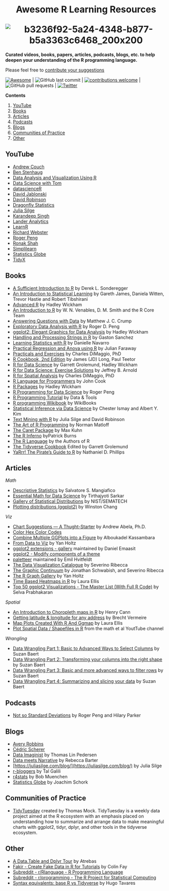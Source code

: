 # <div align="center"> <p>Awesome R Learning Resources</p>![b3236f92-5a24-4348-b877-b5a3363c6468_200x200](https://user-images.githubusercontent.com/64165327/89210000-53b99e00-d58d-11ea-862e-25239e1fdd56.png)
**Curated videos, books, papers, articles, podcasts, blogs, etc. to help deepen your understanding of the R programming language.**
  

Please feel free to [contribute your suggestions](https://github.com/iamericfletcher/R-Learning-Resources/blob/master/CONTRIBUTING.md)

[![Awesome](https://awesome.re/badge.svg)](https://awesome.re) | ![GitHub last commit](https://img.shields.io/github/last-commit/iamericfletcher/R-Learning-Resources) | [![contributions welcome](https://img.shields.io/badge/contributions-welcome-brightgreen.svg?style=flat)](./CONTRIBUTING.md) | ![GitHub pull requests](https://img.shields.io/github/issues-pr/iamericfletcher/R-Learning-Resources) | [![Twitter](https://img.shields.io/twitter/url?style=social&url=https%3A%2F%2Ftwitter.com%2Fiamericfletcher)](https://twitter.com/intent/tweet?text=Wow:&url=https%3A%2F%2Fgithub.com%2Fiamericfletcher%2FR-Learning-Resources)

**Contents**

1. [YouTube](#youtube)
2. [Books](#books)
3. [Articles](#articles)
4. [Podcasts](#podcasts)
5. [Blogs](#blogs)
6. [Communities of Practice](#communities-of-practice)
7. [Other](#other)

## YouTube

- [Andrew Couch](https://www.youtube.com/channel/UCnwYO3Sz_emBTC1sTZ6TlsQ)
- [Ben Stenhaug](https://www.youtube.com/user/benastenhaug/videos)
- [Data Analysis and Visualization Using R](https://www.youtube.com/channel/UClLf9MZuUy89IwGtRHC0RzQ)
- [Data Science with Tom](https://www.youtube.com/channel/UCb5aI-GwJm3ZxlwtCsLu78Q)
- [datascienceR](https://www.youtube.com/channel/UCb5aI-GwJm3ZxlwtCsLu78Q)
- [David Jablonski](https://www.youtube.com/channel/UCzE7zgPikKvVUJPBKrndHMA)
- [David Robinson](https://www.youtube.com/channel/UCeiiqmVK07qhY-wvg3IZiZQ)
- [Dragonfly Statistics](https://www.youtube.com/c/DragonflyStatistics/videoss)
- [Julia Silge](https://www.youtube.com/channel/UCTTBgWyJl2HrrhQOOc710kA)
- [Karandeep Singh](https://www.youtube.com/channel/UC7eRNr1Pprls2aU5WWPz15Q)
- [Lander Analytics](https://www.youtube.com/channel/UC2-hKemnrmVCH_29duyJ26A)
- [LearnR](https://www.youtube.com/c/TheLearnR/videos)
- [Richard Webster](https://www.youtube.com/channel/UC5ktyacv_aPSBmKB7uX5Piw/videos)
- [Roger Peng](https://www.youtube.com/channel/UCZA0RbbSK1IXeeJysKYRWuQ)
- [Ronak Shah](https://www.youtube.com/channel/UCv3be7W260HXd2BoK9KihMQ)
- [Simplilearn](https://www.youtube.com/playlist?list=PLEiEAq2VkUUKAw0aAJ1W4jpZ1q9LpX4yG)
- [Statistics Globe](https://www.youtube.com/channel/UCyHEww8_SCdxZvEnkCfi55w)
- [TidyX](https://www.youtube.com/channel/UCP8l94xtoemCH_GxByvTuFQ)

## Books

- [A Sufficient Introduction to R](https://dereksonderegger.github.io/570L/) by Derek L. Sonderegger
- [An Introduction to Statistical Learning](http://faculty.marshall.usc.edu/gareth-james/ISL/ISLR%20Seventh%20Printing.pdf) by Gareth James, Daniela Witten, Trevor Hastie and Robert Tibshirani
- [Advanced R](https://adv-r.hadley.nz/introduction.html) by Hadley Wickham
- [An Introduction to R](https://cran.r-project.org/doc/manuals/r-release/R-intro.pdf) by W. N. Venables, D. M. Smith and the R Core Team
- [Answering Questions with Data](https://crumplab.github.io/statistics/) by Matthew J. C. Crump
- [Exploratory Data Analysis with R](https://bookdown.org/rdpeng/exdata/) by Roger D. Peng
- [ggplot2: Elegant Graphics for Data Analysis](https://ggplot2-book.org/index.html) by Hadley Wickham
- [Handling and Processing Strings in R](https://www.gastonsanchez.com/Handling_and_Processing_Strings_in_R.pdf) by Gaston Sanchez
- [Learning Statistics with R](https://learningstatisticswithr.com/) by Danielle Navarro
- [Practical Regression and Anova using R](https://cran.r-project.org/doc/contrib/Faraway-PRA.pdf) by Julian Faraway
- [Practicals and Exercises](http://www.columbia.edu/~cjd11/charles_dimaggio/DIRE/resources/R/practicalsBookNoAns.pdf) by Charles DiMaggio, PhD
- [R Cookbook, 2nd Edition](https://rc2e.com/index.html) by James (JD) Long, Paul Teetor
- [R for Data Science](https://r4ds.had.co.nz/) by Garrett Grolemund, Hadley Wickham
- [R for Data Science: Exercise Solutions](https://jrnold.github.io/r4ds-exercise-solutions/) by Jeffrey B. Arnold
- [R for Spatial Analysis](http://www.columbia.edu/~cjd11/charles_dimaggio/DIRE/resources/spatialEpiBook.pdf) by Charles DiMaggio, PhD
- [R Language for Programmers](https://www.johndcook.com/blog/r_language_for_programmers) by John Cook
- [R Packages](http://r-pkgs.had.co.nz/) by Hadley Wickham
- [R Programming for Data Science](https://leanpub.com/rprogramming) by Roger Peng
- [R Programming Tutorial](http://datantools.com/r-programming/getting-started-with-r-language/) by Data & Tools
- [R programming Wikibook](https://en.wikibooks.org/wiki/R_Programming) by WikiBooks
- [Statistical Inference via Data Science](https://moderndive.com/) by Chester Ismay and Albert Y. Kim
- [Text Mining with R](https://www.tidytextmining.com/) by Julia Silge and David Robinson
- [The Art of R Programming](http://diytranscriptomics.com/Reading/files/The%20Art%20of%20R%20Programming.pdf) by Norman Matloff
- [The Caret Package](http://topepo.github.io/caret/index.html) by Max Kuhn
- [The R Inferno](http://www.burns-stat.com/pages/Tutor/R_inferno.pdf) byPatrick Burns
- [The R Language](https://stat.ethz.ch/R-manual/R-patched/doc/html/) by the Authors of R
- [The Tidyverse Cookbook](https://rstudio-education.github.io/tidyverse-cookbook/index.html) Edited by Garrett Grolemund
- [YaRrr! The Pirate’s Guide to R](https://bookdown.org/ndphillips/YaRrr/) by Nathaniel D. Phillips


## Articles

*Math*

- [Descriptive Statistics](https://rcompanion.org/handbook/C_02.html) by Salvatore S. Mangiafico
- [Essential Math for Data Science](https://medium.com/s/story/essential-math-for-data-science-why-and-how-e88271367fbd) by Tirthajyoti Sarkar
- [Gallery of Statistical Distributions](https://www.itl.nist.gov/div898/handbook/eda/section3/eda366.htm) by NIST/SEMATECH
- [Plotting distributions (ggplot2)](http://www.cookbook-r.com/Graphs/Plotting_distributions_(ggplot2)/) by Winston Chang

*Viz*

- [Chart Suggestions — A Thught-Starter](https://extremepresentation.typepad.com/files/choosing-a-good-chart-09.pdf) by Andrew Abela, Ph.D.
- [Color Hex Color Codes](https://www.color-hex.com/) 
- [Combine Multiple GGPlots into a Figure](https://www.datanovia.com/en/lessons/combine-multiple-ggplots-into-a-figure/) by Alboukadel Kassambara
- [From Data to Viz](https://www.data-to-viz.com/) by Yan Holtz
- [ggplot2 extensions - gallery](https://exts.ggplot2.tidyverse.org/gallery/) maintained by Daniel Emaasit
- [ggplot2 - Modify components of a theme](https://ggplot2.tidyverse.org/reference/theme.html)
- [paletteer](https://emilhvitfeldt.github.io/paletteer/) maintained by Emil Hvitfeldt
- [The Data Visualization Catalogue](https://datavizcatalogue.com/index.html) by Severino Ribecca
- [The Graphic Continuum](https://www.informationisbeautifulawards.com/showcase/611-the-graphic-continuum) by Jonathan Schwabish, and Severino Ribecca
- [The R Graph Gallery](https://www.r-graph-gallery.com/) by Yan Holtz
- [Time Based Heatmaps in R](https://www.littlemissdata.com/blog/heatmaps) by Laura Ellis
- [Top 50 ggplot2 Visualizations - The Master List (With Full R Code)](http://r-statistics.co/Top50-Ggplot2-Visualizations-MasterList-R-Code.html) by Selva Prabhakaran

*Spatial*

- [An Introduction to Choropleth maps in R](https://rstudio-pubs-static.s3.amazonaws.com/324400_69a673183ba449e9af4011b1eeb456b9.html) by Henry Cann
- [Getting latitude & longitude for any address](https://discourse.looker.com/t/get-latitude-longitude-for-any-location-through-google-sheets-and-plot-these-in-looker/5402) by Brecht Vermeire
- [Map Plots Created With R And Ggmap](https://www.littlemissdata.com/blog/maps) by Laura Ellis
- [Plot Spatial Data / Shapefiles in R](https://www.youtube.com/watch?v=uZtto0cYjZM) from the math et al YoutTube channel

*Wrangling*

- [Data Wrangling Part 1: Basic to Advanced Ways to Select Columns](https://suzan.rbind.io/2018/01/dplyr-tutorial-1/) by Suzan Baert
- [Data Wrangling Part 2: Transforming your columns into the right shape](https://suzan.rbind.io/2018/02/dplyr-tutorial-2/) by Suzan Baert
- [Data Wrangling Part 3: Basic and more advanced ways to filter rows](https://suzan.rbind.io/2018/02/dplyr-tutorial-3/) by Suzan Baert
- [Data Wrangling Part 4: Summarizing and slicing your data](https://suzan.rbind.io/2018/04/dplyr-tutorial-4/) by Suzan Baert

## Podcasts
- [Not so Standard Deviations](http://nssdeviations.com/) by Roger Peng and Hilary Parker

## Blogs
- [Avery Robbins](https://www.avery-robbins.com)
- [Cédric Scherer](https://cedricscherer.netlify.app/)
- [Data Imaginist](https://www.data-imaginist.com/) by Thomas Lin Pedersen
- [Data meets Narrative](http://www.rebeccabarter.com/blog/) by Rebecca Barter
- [https://juliasilge.com/blog/](https://juliasilge.com/blog/) by Julia Silge
- [r-bloggers](https://www.r-bloggers.com/) by Tal Galili
- [r4stats](http://r4stats.com/blog/) by Bob Muenchen 
- [Statistics Globe](https://statisticsglobe.com/) by Joachim Schork

## Communities of Practice
- [TidyTuesday](https://github.com/rfordatascience/tidytuesday) created by Thomas Mock. TidyTuesday is a weekly data project aimed at the R ecosystem with an emphasis placed on understanding how to summarize and arrange data to make meaningful charts with ggplot2, tidyr, dplyr, and other tools in the tidyverse ecosystem. 

## Other
- [A Data.Table and Dplyr Tour](https://atrebas.github.io/post/2019-03-03-datatable-dplyr/#reshape-data) by Atrebas
- [Fakir - Create Fake Data in R for Tutorials](https://thinkr-open.github.io/fakir/) by Colin Fay
- [Subreddit - r/Rlanguage - R Programming Language](https://www.reddit.com/r/Rlanguage/new/)
- [Subreddit - r/programming - The R Project for Statistical Computing](https://www.reddit.com/r/rprogramming/)
- [Syntax equivalents: base R vs Tidyverse](https://tavareshugo.github.io/data_carpentry_extras/base-r_tidyverse_equivalents/base-r_tidyverse_equivalents.html) by Hugo Tavares
